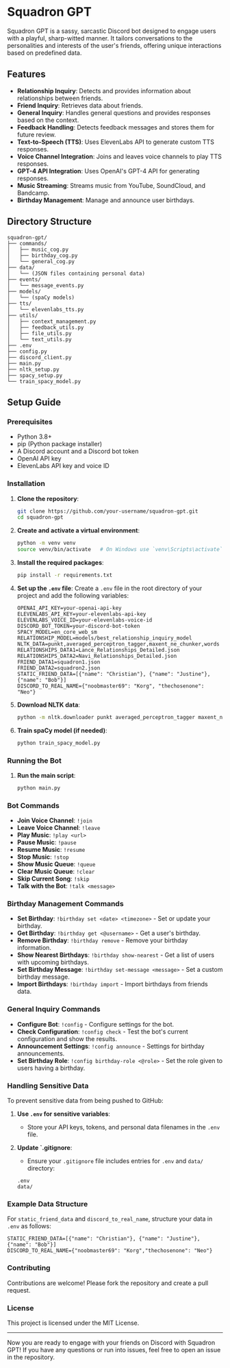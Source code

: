 
# Squadron GPT

Squadron GPT is a sassy, sarcastic Discord bot designed to engage users with a playful, sharp-witted manner. It tailors conversations to the personalities and interests of the user's friends, offering unique interactions based on predefined data.

## Features

- **Relationship Inquiry**: Detects and provides information about relationships between friends.
- **Friend Inquiry**: Retrieves data about friends.
- **General Inquiry**: Handles general questions and provides responses based on the context.
- **Feedback Handling**: Detects feedback messages and stores them for future review.
- **Text-to-Speech (TTS)**: Uses ElevenLabs API to generate custom TTS responses.
- **Voice Channel Integration**: Joins and leaves voice channels to play TTS responses.
- **GPT-4 API Integration**: Uses OpenAI's GPT-4 API for generating responses.
- **Music Streaming**: Streams music from YouTube, SoundCloud, and Bandcamp.
- **Birthday Management**: Manage and announce user birthdays.

## Directory Structure

```plaintext
squadron-gpt/
├── commands/
│   ├── music_cog.py
│   ├── birthday_cog.py
│   └── general_cog.py
├── data/
│   └── (JSON files containing personal data)
├── events/
│   └── message_events.py
├── models/
│   └── (spaCy models)
├── tts/
│   └── elevenlabs_tts.py
├── utils/
│   ├── context_management.py
│   ├── feedback_utils.py
│   ├── file_utils.py
│   └── text_utils.py
├── .env
├── config.py
├── discord_client.py
├── main.py
├── nltk_setup.py
├── spacy_setup.py
└── train_spacy_model.py
```

## Setup Guide

### Prerequisites

- Python 3.8+
- pip (Python package installer)
- A Discord account and a Discord bot token
- OpenAI API key
- ElevenLabs API key and voice ID

### Installation

1. **Clone the repository**:
    ```bash
    git clone https://github.com/your-username/squadron-gpt.git
    cd squadron-gpt
    ```

2. **Create and activate a virtual environment**:
    ```bash
    python -m venv venv
    source venv/bin/activate   # On Windows use `venv\Scripts\activate`
    ```

3. **Install the required packages**:
    ```bash
    pip install -r requirements.txt
    ```

4. **Set up the `.env` file**:
    Create a `.env` file in the root directory of your project and add the following variables:
    ```dotenv
    OPENAI_API_KEY=your-openai-api-key
    ELEVENLABS_API_KEY=your-elevenlabs-api-key
    ELEVENLABS_VOICE_ID=your-elevenlabs-voice-id
    DISCORD_BOT_TOKEN=your-discord-bot-token
    SPACY_MODEL=en_core_web_sm
    RELATIONSHIP_MODEL=models/best_relationship_inquiry_model
    NLTK_DATA=punkt,averaged_perceptron_tagger,maxent_ne_chunker,words
    RELATIONSHIPS_DATA1=Lance_Relationships_Detailed.json
    RELATIONSHIPS_DATA2=Navi_Relationships_Detailed.json
    FRIEND_DATA1=squadron1.json
    FRIEND_DATA2=squadron2.json
    STATIC_FRIEND_DATA=[{"name": "Christian"}, {"name": "Justine"}, {"name": "Bob"}]
    DISCORD_TO_REAL_NAME={"noobmaster69": "Korg", "thechosenone": "Neo"}
    ```

5. **Download NLTK data**:
    ```bash
    python -m nltk.downloader punkt averaged_perceptron_tagger maxent_ne_chunker words
    ```

6. **Train spaCy model (if needed)**:
    ```bash
    python train_spacy_model.py
    ```

### Running the Bot

1. **Run the main script**:
    ```bash
    python main.py
    ```

### Bot Commands

- **Join Voice Channel**: `!join`
- **Leave Voice Channel**: `!leave`
- **Play Music**: `!play <url>`
- **Pause Music**: `!pause`
- **Resume Music**: `!resume`
- **Stop Music**: `!stop`
- **Show Music Queue**: `!queue`
- **Clear Music Queue**: `!clear`
- **Skip Current Song**: `!skip`
- **Talk with the Bot**: `!talk <message>`

### Birthday Management Commands

- **Set Birthday**: `!birthday set <date> <timezone>` - Set or update your birthday.
- **Get Birthday**: `!birthday get <@username>` - Get a user's birthday.
- **Remove Birthday**: `!birthday remove` - Remove your birthday information.
- **Show Nearest Birthdays**: `!birthday show-nearest` - Get a list of users with upcoming birthdays.
- **Set Birthday Message**: `!birthday set-message <message>` - Set a custom birthday message.
- **Import Birthdays**: `!birthday import` - Import birthdays from friends data.

### General Inquiry Commands

- **Configure Bot**: `!config` - Configure settings for the bot.
- **Check Configuration**: `!config check` - Test the bot's current configuration and show the results.
- **Announcement Settings**: `!config announce` - Settings for birthday announcements.
- **Set Birthday Role**: `!config birthday-role <@role>` - Set the role given to users having a birthday.

### Handling Sensitive Data

To prevent sensitive data from being pushed to GitHub:

1. **Use `.env` for sensitive variables**:
    - Store your API keys, tokens, and personal data filenames in the `.env` file.

2. **Update `.gitignore**:
    - Ensure your `.gitignore` file includes entries for `.env` and `data/` directory:
    ```gitignore
    .env
    data/
    ```

### Example Data Structure

For `static_friend_data` and `discord_to_real_name`, structure your data in `.env` as follows:

```dotenv
STATIC_FRIEND_DATA=[{"name": "Christian"}, {"name": "Justine"}, {"name": "Bob"}]
DISCORD_TO_REAL_NAME={"noobmaster69": "Korg","thechosenone": "Neo"}
```

### Contributing

Contributions are welcome! Please fork the repository and create a pull request.

### License

This project is licensed under the MIT License.

---

Now you are ready to engage with your friends on Discord with Squadron GPT! If you have any questions or run into issues, feel free to open an issue in the repository.
